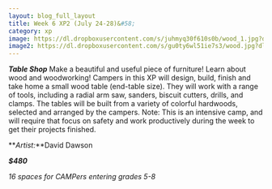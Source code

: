 ```yaml
---
layout: blog_full_layout
title: Week 6 XP2 (July 24-28)&#58; 
category: xp
image: https://dl.dropboxusercontent.com/s/juhmyq30f610s0b/wood_1.jpg?dl=0
image2: https://dl.dropboxusercontent.com/s/gu0ty6wl51ie7s3/wood.jpg?dl=0
---
```


**_Table Shop_**
Make a beautiful and useful piece of furniture! Learn about wood and woodworking! Campers in this XP will design, build, finish and take home a small wood table (end-table size). They will work with a range of tools, including a radial arm saw, sanders, biscuit cutters, drills, and clamps. The tables will be built from a variety of colorful hardwoods, selected and arranged by the campers. Note: This is an intensive camp, and will require that focus on safety and work productively during the week to get their projects finished.

**_Artist:_**David Dawson

**_$480_**

*16 spaces for CAMPers entering grades 5-8*
